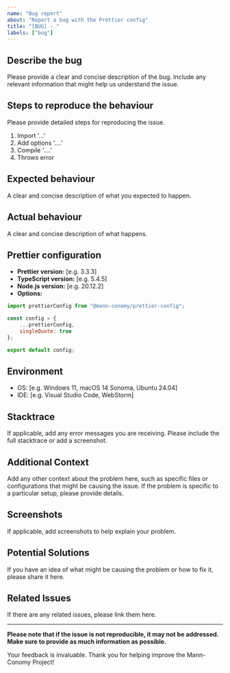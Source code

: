 ```yaml
---
name: "Bug report"
about: "Report a bug with the Prettier config"
title: "[BUG] - "
labels: ["bug"]
---
```


## Describe the bug

Please provide a clear and concise description of the bug. Include any relevant information that might help us understand the issue.

## Steps to reproduce the behaviour

Please provide detailed steps for reproducing the issue.
1. Import '...'
2. Add options '....'
3. Compile '....'
4. Throws error

## Expected behaviour

A clear and concise description of what you expected to happen.

## Actual behaviour

A clear and concise description of what happens.

## Prettier configuration

- **Prettier version:** [e.g. 3.3.3]
- **TypeScript version:** [e.g. 5.4.5]
- **Node.js version:** [e.g. 20.12.2]
- **Options:**
```js
import prettierConfig from "@mann-conomy/prettier-config";

const config = {
    ...prettierConfig,
    singleQuote: true
};

export default config;
```

## Environment

- OS: [e.g. Windows 11, macOS 14 Sonoma, Ubuntu 24.04]
- IDE: [e.g. Visual Studio Code, WebStorm]

## Stacktrace

If applicable, add any error messages you are receiving. Please include the full stacktrace or add a screenshot.

## Additional Context

Add any other context about the problem here, such as specific files or configurations that might be causing the issue. If the problem is specific to a particular setup, please provide details.

## Screenshots

If applicable, add screenshots to help explain your problem.

## Potential Solutions

If you have an idea of what might be causing the problem or how to fix it, please share it here.

## Related Issues

If there are any related issues, please link them here.

---

**Please note that if the issue is not reproducible, it may not be addressed. Make sure to provide as much information as possible.**

Your feedback is invaluable. Thank you for helping improve the Mann-Conomy Project!
